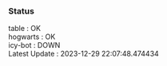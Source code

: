 ### Status


table : OK  
hogwarts : OK  
icy-bot : DOWN  
Latest Update : 2023-12-29 22:07:48.474434
